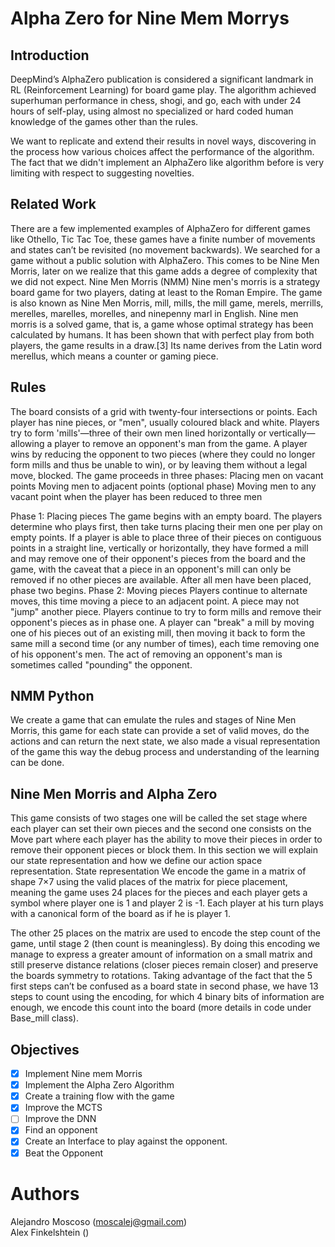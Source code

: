 # Alpha Zero for Nine Mem Morrys
## Introduction
DeepMind’s AlphaZero publication is considered a significant landmark in RL (Reinforcement Learning) for board game play. The algorithm achieved superhuman performance in chess, shogi, and go, each with under 24 hours of self-play, using almost no specialized or hard coded human knowledge of the games other than the rules.

We want to replicate and extend their results in novel ways, discovering in the process how various choices affect the performance of the algorithm. The fact that we didn't implement an AlphaZero like algorithm before is very limiting with respect to suggesting novelties. 


## Related Work
There are a few implemented examples of AlphaZero for different games like Othello, Tic Tac Toe, these games have a finite number of movements and states can’t be revisited (no movement backwards). We searched for a game without a public solution with AlphaZero. This comes to be Nine Men Morris, later on we realize that this game adds a degree of complexity that we did not expect. 
Nine Men Morris (NMM)
Nine men's morris is a strategy board game for two players, dating at least to the Roman Empire. The game is also known as Nine Men Morris, mill, mills, the mill game, merels, merrills, merelles, marelles, morelles, and ninepenny marl in English. Nine men morris is a solved game, that is, a game whose optimal strategy has been calculated by humans. It has been shown that with perfect play from both players, the game results in a draw.[3] Its name derives from the Latin word merellus, which means a counter or gaming piece.

## Rules 
The board consists of a grid with twenty-four intersections or points. Each player has nine pieces, or "men", usually coloured black and white. Players try to form 'mills'—three of their own men lined horizontally or vertically—allowing a player to remove an opponent's man from the game. A player wins by reducing the opponent to two pieces (where they could no longer form mills and thus be unable to win), or by leaving them without a legal move, blocked.
The game proceeds in three phases:
Placing men on vacant points
Moving men to adjacent points
(optional phase) Moving men to any vacant point when the player has been reduced to three men

Phase 1: Placing pieces
The game begins with an empty board. The players determine who plays first, then take turns placing their men one per play on empty points. If a player is able to place three of their pieces on contiguous points in a straight line, vertically or horizontally, they have formed a mill and may remove one of their opponent's pieces from the board and the game, with the caveat that a piece in an opponent's mill can only be removed if no other pieces are available. After all men have been placed, phase two begins.
Phase 2: Moving pieces
Players continue to alternate moves, this time moving a piece to an adjacent point. A piece may not "jump" another piece. Players continue to try to form mills and remove their opponent's pieces as in phase one. A player can "break" a mill by moving one of his pieces out of an existing mill, then moving it back to form the same mill a second time (or any number of times), each time removing one of his opponent's men. The act of removing an opponent's man is sometimes called "pounding" the opponent.


## NMM Python 
We create a game that can emulate the rules and stages of Nine Men Morris, this game for each state can provide a set of valid moves, do the actions and can return the next state, we also made a visual representation of the game this way the debug process and understanding of the learning can be done.


## Nine Men Morris and Alpha Zero
This game consists of two stages one will be called the set stage where each player can set their own pieces and the second one consists on the Move part where each player has the ability to move their pieces in order to remove their opponent pieces or block them.  In this section we will explain our state representation and  how we define our action space representation. 
State representation 
We encode the game in a matrix of shape 7×7  using the valid places of the matrix for piece placement, meaning the game uses 24 places for the pieces and each player gets a symbol where player one is 1 and player 2 is -1.  Each player at his turn plays with a canonical form of the board as if he is player 1.

The other 25 places on the matrix are used to encode the step count of the game, until stage 2 (then count is meaningless).
By doing this encoding we manage to express a greater amount of information on a small matrix and still preserve distance relations (closer pieces remain closer) and preserve the boards symmetry to rotations. Taking advantage of the fact that the 5 first steps can’t be confused as a board state in second phase, we have 13 steps to count using the encoding, for which 4 binary bits of information are enough, we encode this count into the board (more details in code under Base_mill class).

## Objectives
- [x] Implement Nine mem Morris 
- [x] Implement the Alpha Zero Algorithm 
- [x] Create a training flow with the game
- [x] Improve the MCTS
- [ ] Improve the DNN
- [x] Find an opponent
- [x] Create an Interface to play against the opponent.
- [x] Beat the Opponent
# Authors 
Alejandro Moscoso (moscalej@gmail.com)  
Alex Finkelshtein ()
